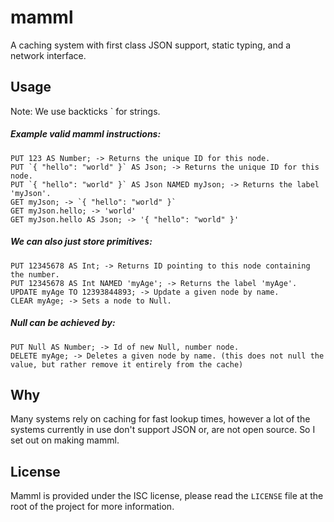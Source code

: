 # mamml
A caching system with first class JSON support, static typing, and a network interface.

## Usage
Note: We use backticks \` for strings.

##### Example valid mamml instructions:
```
PUT 123 AS Number; -> Returns the unique ID for this node.
PUT `{ "hello": "world" }` AS Json; -> Returns the unique ID for this node.
PUT `{ "hello": "world" }` AS Json NAMED myJson; -> Returns the label 'myJson'.
GET myJson; -> `{ "hello": "world" }`
GET myJson.hello; -> 'world'
GET myJson.hello AS Json; -> '{ "hello": "world" }'
```
##### We can also just store primitives:
```
PUT 12345678 AS Int; -> Returns ID pointing to this node containing the number.
PUT 12345678 AS Int NAMED 'myAge'; -> Returns the label 'myAge'.
UPDATE myAge TO 12393844893; -> Update a given node by name. 
CLEAR myAge; -> Sets a node to Null.
```
  
##### Null can be achieved by:
```
PUT Null AS Number; -> Id of new Null, number node.
DELETE myAge; -> Deletes a given node by name. (this does not null the value, but rather remove it entirely from the cache)
```

## Why
Many systems rely on caching for fast lookup times, however a lot of the systems currently
in use don't support JSON or, are not open source. So I set out on making mamml.

## License
Mamml is provided under the ISC license, please read the `LICENSE` file at the root of the
project for more information.
